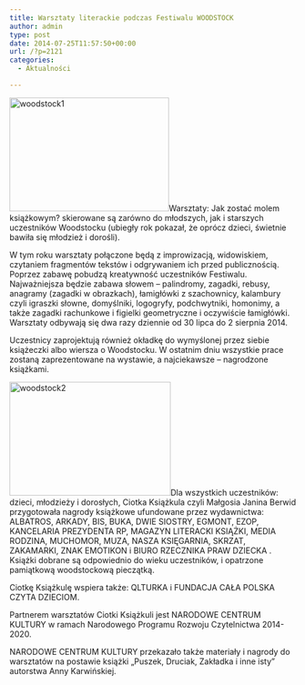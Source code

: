 ```yaml
---
title: Warsztaty literackie podczas Festiwalu WOODSTOCK
author: admin
type: post
date: 2014-07-25T11:57:50+00:00
url: /?p=2121
categories:
  - Aktualności

---
```

<a href="http://www.ibby.pl/wp-content/uploads/2014/07/woodstock1.jpg" rel="lightbox[2121]"><img class="alignleft wp-image-2122 size-medium" src="http://www.ibby.pl/wp-content/uploads/2014/07/woodstock1-280x200.jpg" alt="woodstock1" width="280" height="200" srcset="http://www.ibby.pl/wp-content/uploads/2014/07/woodstock1-280x200.jpg 280w, http://www.ibby.pl/wp-content/uploads/2014/07/woodstock1-140x100.jpg 140w, http://www.ibby.pl/wp-content/uploads/2014/07/woodstock1.jpg 800w" sizes="(max-width: 280px) 100vw, 280px" /></a>Warsztaty: Jak zostać molem książkowym? skierowane są zarówno do młodszych, jak i starszych uczestników Woodstocku (ubiegły rok pokazał, że oprócz dzieci, świetnie bawiła się młodzież i dorośli).

<!--more-->

W tym roku warsztaty połączone będą z improwizacją, widowiskiem, czytaniem fragmentów tekstów i odgrywaniem ich przed publicznością. Poprzez zabawę pobudzą kreatywność uczestników Festiwalu. Najważniejsza będzie zabawa słowem – palindromy, zagadki, rebusy, anagramy (zagadki w obrazkach), łamigłówki z szachownicy, kalambury czyli igraszki słowne, domyślniki, logogryfy, podchwytniki, homonimy, a także zagadki rachunkowe i figielki geometryczne i oczywiście łamigłówki. Warsztaty odbywają się dwa razy dziennie od 30 lipca do 2 sierpnia 2014.

Uczestnicy zaprojektują również okładkę do wymyślonej przez siebie książeczki albo wiersza o Woodstocku. W ostatnim dniu wszystkie prace zostaną zaprezentowane na wystawie, a najciekawsze – nagrodzone książkami.

<a href="http://www.ibby.pl/wp-content/uploads/2014/07/woodstock2.jpg" rel="lightbox[2121]"><img class="alignright wp-image-2123 size-medium" src="http://www.ibby.pl/wp-content/uploads/2014/07/woodstock2-283x200.jpg" alt="woodstock2" width="283" height="200" srcset="http://www.ibby.pl/wp-content/uploads/2014/07/woodstock2-283x200.jpg 283w, http://www.ibby.pl/wp-content/uploads/2014/07/woodstock2-141x100.jpg 141w, http://www.ibby.pl/wp-content/uploads/2014/07/woodstock2.jpg 800w" sizes="(max-width: 283px) 100vw, 283px" /></a>Dla wszystkich uczestników: dzieci, młodzieży i dorosłych, Ciotka Książkula czyli Małgosia Janina Berwid przygotowała nagrody książkowe ufundowane przez wydawnictwa: ALBATROS, ARKADY, BIS, BUKA, DWIE SIOSTRY, EGMONT, EZOP, KANCELARIA PREZYDENTA RP, MAGAZYN LITERACKI KSIĄŻKI, MEDIA RODZINA, MUCHOMOR, MUZA, NASZA KSIĘGARNIA, SKRZAT, ZAKAMARKI, ZNAK EMOTIKON i BIURO RZECZNIKA PRAW DZIECKA . Książki dobrane są odpowiednio do wieku uczestników, i opatrzone pamiątkową woodstockową pieczątką.

Ciotkę Książkulę wspiera także: QLTURKA i FUNDACJA CAŁA POLSKA CZYTA DZIECIOM.

Partnerem warsztatów Ciotki Książkuli jest NARODOWE CENTRUM KULTURY w ramach Narodowego Programu Rozwoju Czytelnictwa 2014-2020.
  
NARODOWE CENTRUM KULTURY przekazało także materiały i nagrody do warsztatów na postawie książki „Puszek, Druciak, Zakładka i inne isty” autorstwa Anny Karwińskiej.

